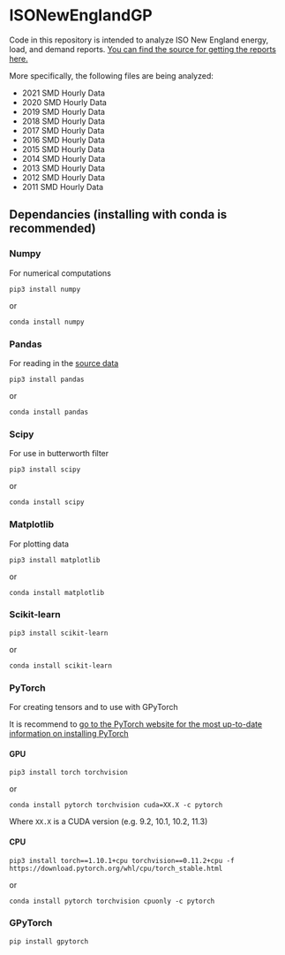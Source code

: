 # ISONewEnglandGP

Code in this repository is intended to analyze ISO New England energy, load, and demand reports. [You can find the source for getting the reports here.](https://www.iso-ne.com/isoexpress/web/reports/load-and-demand/-/tree/zone-info)

More specifically, the following files are being analyzed:

  - 2021 SMD Hourly Data
  - 2020 SMD Hourly Data
  - 2019 SMD Hourly Data
  - 2018 SMD Hourly Data
  - 2017 SMD Hourly Data
  - 2016 SMD Hourly Data
  - 2015 SMD Hourly Data
  - 2014 SMD Hourly Data
  - 2013 SMD Hourly Data
  - 2012 SMD Hourly Data
  - 2011 SMD Hourly Data

## Dependancies (installing with conda is recommended)

### Numpy
For numerical computations


    pip3 install numpy


or


    conda install numpy

### Pandas
For reading in the [source data](https://www.iso-ne.com/isoexpress/web/reports/load-and-demand/-/tree/zone-info)

    pip3 install pandas

or

    conda install pandas

### Scipy
For use in butterworth filter

    pip3 install scipy

or

    conda install scipy

### Matplotlib
For plotting data

    pip3 install matplotlib

or

    conda install matplotlib

### Scikit-learn

    pip3 install scikit-learn

or

    conda install scikit-learn

### PyTorch
For creating tensors and to use with GPyTorch

It is recommend to [go to the PyTorch website for the most up-to-date information on installing PyTorch](https://pytorch.org)
#### GPU

    pip3 install torch torchvision

or

    conda install pytorch torchvision cuda=XX.X -c pytorch

Where `XX.X` is a CUDA version (e.g. 9.2, 10.1, 10.2, 11.3)

#### CPU

    pip3 install torch==1.10.1+cpu torchvision==0.11.2+cpu -f https://download.pytorch.org/whl/cpu/torch_stable.html

or

    conda install pytorch torchvision cpuonly -c pytorch

### GPyTorch

    pip install gpytorch
